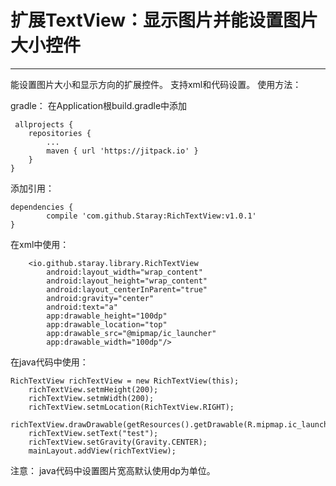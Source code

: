 ﻿# 扩展TextView：显示图片并能设置图片大小控件

---

能设置图片大小和显示方向的扩展控件。
支持xml和代码设置。
使用方法：

gradle：
在Application根build.gradle中添加

     allprojects {
		repositories {
			...
			maven { url 'https://jitpack.io' }
		}
	}

添加引用：

    dependencies {
	        compile 'com.github.Staray:RichTextView:v1.0.1'
	}

在xml中使用：

        <io.github.staray.library.RichTextView
            android:layout_width="wrap_content"
            android:layout_height="wrap_content"
            android:layout_centerInParent="true"
            android:gravity="center"
            android:text="a"
            app:drawable_height="100dp"
            app:drawable_location="top"
            app:drawable_src="@mipmap/ic_launcher"
            app:drawable_width="100dp"/>

在java代码中使用：

    RichTextView richTextView = new RichTextView(this);
        richTextView.setmHeight(200);
        richTextView.setmWidth(200);
        richTextView.setmLocation(RichTextView.RIGHT);
        richTextView.drawDrawable(getResources().getDrawable(R.mipmap.ic_launcher));
        richTextView.setText("test");
        richTextView.setGravity(Gravity.CENTER);
        mainLayout.addView(richTextView);

注意：
java代码中设置图片宽高默认使用dp为单位。